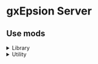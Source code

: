 # gxEpsion Server

## Use mods
<!-- | mod_name | _v._ | [GitHub]() | [Modrinth]() | -->
<details>
<summary>Library</summary>

| Mod name                      | Version          | Source                                                                       | Download                                                                                          |
| :---------------------------- | :--------------: | :--------------------------------------------------------------------------: | :-----------------------------------------------------------------------------------------------: |
| BCLib                         | _v.3.0.14_       | [GitHub](https://github.com/quiqueck/BCLib/)                                 | [Modrinth](https://modrinth.com/mod/bclib/version/3.0.14)                                         |
| Bookshelf                     | _v.20.2.13_      | [GitHub](https://github.com/Darkhax-Minecraft/Bookshelf)                     | [Modrinth](https://modrinth.com/mod/bookshelf-lib/version/CBnLZwRS)                               |
| Cloth Config API              | _v.11.1.118_     | [GitHub](https://github.com/shedaniel/cloth-config)                          | [Modrinth](https://modrinth.com/mod/cloth-config/version/11.1.118+fabric)                         |
| Fabric API                    | _v.0.92.2_       | [GitHub](https://github.com/FabricMC/fabric)                                 | [Modrinth](https://modrinth.com/mod/fabric-api/version/0.92.2+1.20.1)                             |
| Fabric Language Kotlin        | _v.2.0.20_       | [GitHub](https://github.com/FabricMC/fabric-language-kotlin/)                | [Modrinth](https://modrinth.com/mod/fabric-language-kotlin/version/1.12.1+kotlin.2.0.20)          |
| SuperMartijn642's Config Lib  | _v.1.1.8a_       | [GitHub](https://github.com/SuperMartijn642/SuperMartijn642sConfigLib)       | [Modrinth](https://modrinth.com/mod/supermartijn642s-config-lib/version/1.1.8a-fabric-mc1.20.1)   |
| SuperMartijn642's Core Lib    | _v.1.1.17a_      | [GitHub](https://github.com/SuperMartijn642/SuperMartijn642sCoreLib)         | [Modrinth](https://modrinth.com/mod/supermartijn642s-core-lib/version/1.1.17a-fabric-mc1.20.1)    |
| Architectury API              | _v.9.2.14_       | [GitHub](https://github.com/architectury/architectury-api)                   | [Modrinth](https://modrinth.com/mod/architectury-api/version/9.2.14+fabric)                       |
| Trinkets                      | _v.3.7.2_        | [GitHub](https://github.com/emilyploszaj/trinkets)                           | [Modrinth](https://modrinth.com/mod/trinkets/version/3.7.2)                                       |
| Patchouli                     | _v.84_           | [GitHub](https://github.com/VazkiiMods/Patchouli/)                           | [Modrinth](https://modrinth.com/mod/patchouli/version/1.20.1-84-fabric)                           |

</details>
<details>
<summary>Utility</summary>

| Mod name                      | Version          | Source                                                                       | Download                                                                                          |
| :---------------------------- | :--------------: | :--------------------------------------------------------------------------: | :-----------------------------------------------------------------------------------------------: |
| AppleSkin                     | _v.2.5.1_        | [GitHub](https://github.com/squeek502/AppleSkin)                             | [Modrinth](https://modrinth.com/mod/appleskin/version/2.5.1+mc1.20)                               |
| Chunky                        | _v.1.3.146_      | [GitHub](https://github.com/pop4959/Chunky)                                  | [Modrinth](https://modrinth.com/plugin/chunky/version/NHWYq9at)                                   |
| Jade                          | _v.11.8.0_       | [GitHub](https://github.com/Snownee/Jade)                                    | [Modrinth](https://modrinth.com/mod/jade/version/CciLEAMK)                                        |
| Jade Addons                   | _v.5.2.6_        | [GitHub](https://github.com/Snownee/JadeAddonsFabric)                        | [Modrinth](https://modrinth.com/mod/jade-addons-fabric/version/5.2.6)                             |
| JourneyMap                    | _v.5.10.2_       | [GitHub](https://github.com/TeamJM/journeymap)                               | [Modrinth](https://modrinth.com/mod/journeymap/version/1.20.1-5.10.2-fabric)                      |
| Just Enough Items             | _v.15.16.1.70_   | [GitHub](https://github.com/mezz/JustEnoughItems)                            | [Modrinth](https://modrinth.com/mod/jei/version/15.16.1.70)                                       |
| Inventory Sorting             | _v.1.9.0_        | [GitHub](https://github.com/kyrptonaught/Inventory-Sorter)                   | [Modrinth](https://modrinth.com/mod/inventory-sorting/version/1.9.0-1.20)                         |
| Just Enough Professions       | _v.3.0.1_        | [GitHub](https://github.com/Mrbysco/JustEnoughProfessions)                   | [Modrinth](https://modrinth.com/mod/just-enough-professions-jep/version/3.0.1)                    |
| Chunky Extension              | _v.2.1.1_        | [GitHub](https://github.com/2Lynk/Chunky-Extended)                           | [Modrinth](https://modrinth.com/mod/chunky-extension/version/2.1.1)                               |

</details>